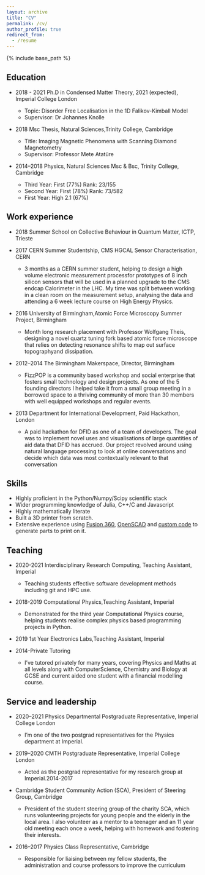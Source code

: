 ```yaml
---
layout: archive
title: "CV"
permalink: /cv/
author_profile: true
redirect_from:
  - /resume
---
```


{% include base_path %}

Education
---------
* 2018 - 2021 Ph.D in Condensed Matter Theory, 2021 (expected), Imperial College London
  * Topic: Disorder Free Localisation in the 1D Falikov-Kimball Model
  * Supervisor: Dr Johannes Knolle

* 2018 Msc Thesis, Natural Sciences,Trinity College, Cambridge
  * Title: Imaging Magnetic Phenomena with Scanning Diamond Magnetometry
  * Supervisor: Professor Mete Atatüre

* 2014–2018 Physics, Natural Sciences Msc & Bsc, Trinity College, Cambridge
  * Third Year: First (77%) Rank: 23/155
  * Second Year: First (78%) Rank: 73/582
  * First Year: High 2.1 (67%)


Work experience
-------------------
* 2018 Summer School on Collective Behaviour in Quantum Matter, ICTP, Trieste

* 2017 CERN Summer Studentship, CMS HGCAL Sensor Characterisation, CERN
  * 3 months as a CERN summer student, helping to design a high volume electronic measurement processfor prototypes of 8 inch silicon sensors that will be used in a planned upgrade to the CMS endcap Calorimeter in the LHC. My time was split between working in a clean room on the measurement setup, analysing the data and attending a 6 week lecture course on High Energy Physics.

* 2016 University of Birmingham,Atomic Force Microscopy Summer Project, Birmingham
  * Month long research placement with Professor Wolfgang Theis, designing a novel quartz tuning fork based atomic force microscope that relies on detecting resonance shifts to map out surface topographyand dissipation.

* 2012–2014 The Birmingham Makerspace, Director, Birmingham
  * FizzPOP is a community based workshop and social enterprise that fosters small technology and design projects. As one of the 5 founding directors I helped take it from a small group meeting in a borrowed space to a thriving community of more than 30 members with well equipped workshops and regular events.

* 2013 Department for International Development, Paid Hackathon, London
  * A paid hackathon for DFID as one of a team of developers. The goal was to implement novel uses and visualisations of large quantities of aid data that DFID has accrued. Our project revolved around using natural language processing to look at online conversations and decide which data was most contextually relevant to that conversation

Skills
------
* Highly proficient in the Python/Numpy/Scipy scientific stack
* Wider programming knowledge of Julia, C++/C and Javascript
* Highly mathematically literate
* Built a 3D printer from scratch.
* Extensive experience using [Fusion 360][1], [OpenSCAD][2] and [custom code]() to generate parts to print on it.

[1]: http://a360.co/2BjJ0z3
[2]: https://github.com/TomHodson/Raspberry-Pi-OpenSCAD-Model
[3]: https://github.com/TomHodson/VaseExtruder

Teaching
----------
* 2020-2021 Interdisciplinary Research Computing, Teaching Assistant, Imperial
  * Teaching students effective software development methods including git and HPC use.

* 2018-2019 Computational Physics,Teaching Assistant, Imperial
  * Demonstrated for the third year Computational Physics course, helping students realise complex physics based programming projects in Python.

* 2019 1st Year Electronics Labs,Teaching Assistant, Imperial

* 2014-Private Tutoring
  * I’ve tutored privately for many years, covering Physics and Maths at all levels along with ComputerScience, Chemistry and Biology at GCSE and current aided one student with a financial modelling course.

Service and leadership
-----------------------
* 2020–2021 Physics Departmental Postgraduate Representative, Imperial College London
  * I’m one of the two postgrad representatives for the Physics department at Imperial.

* 2019–2020 CMTH Postgraduate Representative, Imperial College London
  * Acted as the postgrad representative for my research group at Imperial.2014-2017

* Cambridge Student Community Action (SCA), President of Steering Group, Cambridge
  * President of the student steering group of the charity SCA, which runs volunteering projects for young people and the elderly in the local area. I also volunteer as a mentor to a teenager and an 11 year old meeting each once a week, helping with homework and fostering their interests.

* 2016–2017 Physics Class Representative, Cambridge
  * Responsible for liaising between my fellow students, the administration and course professors to improve the curriculum
